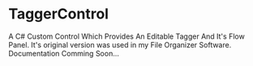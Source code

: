 # TaggerControl
A C# Custom Control Which Provides An Editable Tagger And It's Flow Panel.
It's original version was used in my File Organizer Software.
Documentation Comming Soon...

